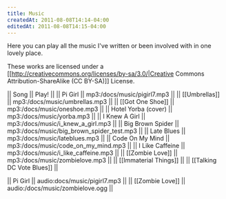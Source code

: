 ```yaml
---
title: Music
createdAt: 2011-08-08T14:14-04:00
editedAt: 2011-08-08T14:15-04:00
---
```


Here you can play all the music I've written or been involved with in one lovely place.

These works are licensed under a [[http://creativecommons.org/licenses/by-sa/3.0/|Creative Commons Attribution-ShareAlike (CC BY-SA)]] License.

|| Song || Play! ||
|| Pi Girl || mp3:/docs/music/pigirl7.mp3 ||
|| [[Umbrellas]] || mp3:/docs/music/umbrellas.mp3 ||
|| [[Got One Shoe]] || mp3:/docs/music/oneshoe.mp3 ||
|| Hotel Yorba (cover) || mp3:/docs/music/yorba.mp3 ||
|| I Knew A Girl || mp3:/docs/music/i_knew_a_girl.mp3 ||
|| Big Brown Spider || mp3:/docs/music/big_brown_spider_test.mp3 ||
|| Late Blues || mp3:/docs/music/lateblues.mp3 ||
|| Code On My Mind || mp3:/docs/music/code_on_my_mind.mp3 ||
|| I Like Caffeine || mp3:/docs/music/i_like_caffeine.mp3 ||
|| [[Zombie Love]] || mp3:/docs/music/zombielove.mp3 ||
|| [[Immaterial Things]] ||
|| [[Talking DC Vote Blues]] ||

|| Pi Girl || audio:docs/music/pigirl7.mp3 ||
|| [[Zombie Love]] || audio:/docs/music/zombielove.ogg ||

